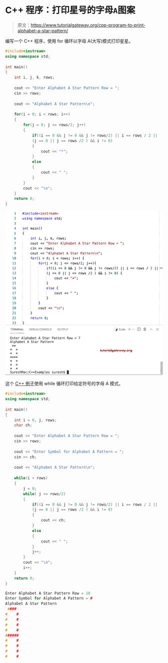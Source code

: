 # C++ 程序：打印星号的字母`A`图案

> 原文：<https://www.tutorialgateway.org/cpp-program-to-print-alphabet-a-star-pattern/>

编写一个 C++ 程序，使用 for 循环以字母 A(大写)模式打印星星。

```cpp
#include<iostream>
using namespace std;

int main()
{
	int i, j, k, rows;

    cout << "Enter Alphabet A Star Pattern Row = ";
    cin >> rows;

    cout << "Alphabet A Star Pattern\n"; 

    for(i = 0; i < rows; i++)
    {
    	for(j = 0; j <= rows/2; j++)
		{
            if((i == 0 && j != 0 && j != rows/2) || i == rows / 2 || 
            (j == 0 || j == rows /2 ) && i != 0)
            {
                cout << "*";
            }
            else
            {
                cout << " ";
            }
        }
        cout << "\n";
    }	
 	return 0;
}
```

![C++ Program to Print Alphabet A Star Pattern](img/b92a42ccb26de5cd79d509499ef1939f.png)

这个 [C++ 例子](https://www.tutorialgateway.org/cpp-programs/)使用 while 循环打印给定符号的字母 A 模式。

```cpp
#include<iostream>
using namespace std;

int main()
{
	int i = 0, j, rows;
    char ch;

    cout << "Enter Alphabet A Star Pattern Row = ";
    cin >> rows;

    cout << "Enter Symbol for Alphabet A Pattern = ";
    cin >> ch;

    cout << "Alphabet A Star Pattern\n"; 

    while(i < rows)
    {
        j = 0;
    	while( j <= rows/2)
		{
            if((i == 0 && j != 0 && j != rows/2) || i == rows / 2 || 
            (j == 0 || j == rows /2 ) && i != 0)
            {
                cout << ch;
            }
            else
            {
                cout << " ";
            }
            j++;
        }
        cout << "\n";
        i++;
    }	
 	return 0;
}
```

```cpp
Enter Alphabet A Star Pattern Row = 10
Enter Symbol for Alphabet A Pattern = #
Alphabet A Star Pattern
 #### 
#    #
#    #
#    #
#    #
######
#    #
#    #
#    #
#    #
```